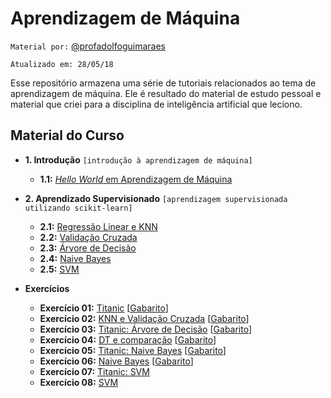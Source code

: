 # Aprendizagem de Máquina

`Material por:` [@profadolfoguimaraes](http://www.instagram.com/profadolfoguimaraes)

`Atualizado em: 28/05/18`

Esse repositório armazena uma série de tutoriais relacionados ao tema de 
aprendizagem de máquina. Ele é resultado do material de estudo pessoal e material
que criei para a disciplina de inteligência artificial que leciono.

## Material do Curso

* **1. Introdução**
`[introdução à aprendizagem de máquina]`
    
    * **1.1:** [*Hello World* em Aprendizagem de Máquina](introduction/helloworld.ipynb)


* **2. Aprendizado Supervisionado**
`[aprendizagem supervisionada utilizando scikit-learn]`
    
    * **2.1:** [Regressão Linear e KNN](supervisedlearning/01_linearregression_knn.ipynb)
    * **2.2:** [Validação Cruzada](supervisedlearning/02_crossvalidation.ipynb)
    * **2.3:** [Árvore de Decisão](supervisedlearning/03_decisiontree.ipynb)
    * **2.4:** [Naive Bayes](supervisedlearning/04_naivebayes.ipynb)
    * **2.5:** [SVM](supervisedlearning/05_svm.ipynb)

    
* **Exercícios**

    * **Exercício 01:** [Titanic](exercises/helloworld_exercise.ipynb) [[Gabarito](exercises/helloworld_exercise_answer.ipynb)]
    * **Exercício 02:** [KNN e Validação Cruzada](exercises/knn_linearregression_exercise1.ipynb) [[Gabarito](exercises/knn_linearregression_exercise1_answer.ipynb)]
    * **Exercício 03:** [Titanic: Árvore de Decisão](exercises/decisiontree_exercise1.ipynb) [[Gabarito](exercises/decisiontree_exercise1_answer.ipynb)]
    * **Exercício 04:** [DT e comparação](exercises/decisiontree_exercise2.ipynb) [[Gabarito](exercises/decisiontree_exercise2_answer.ipynb)]
    * **Exercício 05:** [Titanic: Naive Bayes](exercises/naivebayes_exercise1.ipynb) [[Gabarito](exercises/naivebayes_exercise1_answer.ipynb)]
    * **Exercício 06:** [Naive Bayes](exercises/naivebayes_exercise2.ipynb) [[Gabarito](exercises/naivebayes_exercise2_answer.ipynb)]
    * **Exercício 07:** [Titanic: SVM](exercises/svm_exercise1.ipynb)
    * **Exercício 08:** [SVM](exercises/svm_exercise2.ipynb)

    
